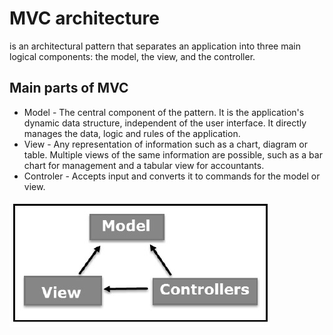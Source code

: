 # MVC architecture
is an architectural pattern that separates an application into three main logical components: the model, the view, and the controller.

## Main parts of MVC
* Model - The central component of the pattern. It is the application's dynamic data structure, independent of the user interface. It directly manages the data, logic and rules of the application.
* View - Any representation of information such as a chart, diagram or table. Multiple views of the same information are possible, such as a bar chart for management and a tabular view for accountants.
* Controler - Accepts input and converts it to commands for the model or view.

![MVC architecture scheme](./img/mvc.jpg)